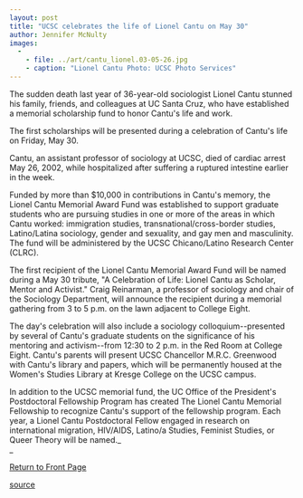 ```yaml
---
layout: post
title: "UCSC celebrates the life of Lionel Cantu on May 30"
author: Jennifer McNulty
images:
  -
    - file: ../art/cantu_lionel.03-05-26.jpg
    - caption: "Lionel Cantu Photo: UCSC Photo Services"
---
```


The sudden death last year of 36-year-old sociologist Lionel Cantu stunned his family, friends, and colleagues at UC Santa Cruz, who have established a memorial scholarship fund to honor Cantu's life and work.

The first scholarships will be presented during a celebration of Cantu's life on Friday, May 30.  

Cantu, an assistant professor of sociology at UCSC, died of cardiac arrest May 26, 2002, while hospitalized after suffering a ruptured intestine earlier in the week.  

Funded by more than $10,000 in contributions in Cantu's memory, the Lionel Cantu Memorial Award Fund was established to support graduate students who are pursuing studies in one or more of the areas in which Cantu worked: immigration studies, transnational/cross-border studies, Latino/Latina sociology, gender and sexuality, and gay men and masculinity. The fund will be administered by the UCSC Chicano/Latino Research Center (CLRC).  

The first recipient of the Lionel Cantu Memorial Award Fund will be named during a May 30 tribute, "A Celebration of Life: Lionel Cantu as Scholar, Mentor and Activist." Craig Reinarman, a professor of sociology and chair of the Sociology Department, will announce the recipient during a memorial gathering from 3 to 5 p.m. on the lawn adjacent to College Eight.  

The day's celebration will also include a sociology colloquium--presented by several of Cantu's graduate students on the significance of his mentoring and activism--from 12:30 to 2 p.m. in the Red Room at College Eight. Cantu's parents will present UCSC Chancellor M.R.C. Greenwood with Cantu's library and papers, which will be permanently housed at the Women's Studies Library at Kresge College on the UCSC campus.  

In addition to the UCSC memorial fund, the UC Office of the President's Postdoctoral Fellowship Program has created The Lionel Cantu Memorial Fellowship to recognize Cantu's support of the fellowship program. Each year, a Lionel Cantu Postdoctoral Fellow engaged in research on international migration, HIV/AIDS, Latino/a Studies, Feminist Studies, or Queer Theory will be named._  
_


[Return to Front Page][1]

[1]: http://currents.ucsc.edu/

[source](http://www1.ucsc.edu/currents/02-03/05-26/cantu.html "Permalink to cantu")
